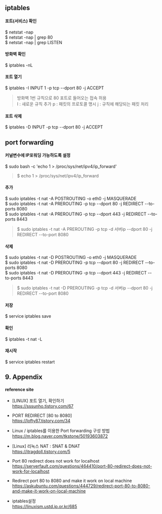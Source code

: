## iptables

#### 포트(서비스) 확인
$ netstat -nap  
$ netstat -nap | grep 80  
$ netstat -nap | grep LISTEN

#### 방화벽 확인 
$ iptables -nL  

#### 포트 열기
$ iptables -I INPUT 1 -p tcp --dport 80 -j ACCEPT
> 방화벽 1번 규칙으로 80 포트로 들어오는 접속 허용  
> I : 새로운 규칙 추가 
> p : 패킷의 프로토콜 명시 
> j : 규칙에 해당되는 패킷 처리

#### 포트 삭제
$ iptables -D INPUT -p tcp --dport 80 -j ACCEPT


## port forwarding

#### 커널변수에 IP포워딩 가능하도록 설정
$ sudo bash -c 'echo 1 > /proc/sys/net/ipv4/ip_forward'  
> $ echo 1 > /proc/sys/net/ipv4/ip_forward

#### 추가
$ sudo iptables -t nat -A POSTROUTING -o eth0 -j MASQUERADE  
$ sudo iptables -t nat -A PREROUTING  -p tcp --dport 80   -j REDIRECT --to-ports 8080  
$ sudo iptables -t nat -A PREROUTING  -p tcp --dport 443  -j REDIRECT --to-ports 8443  
> $ sudo iptables -t nat -A PREROUTING -p tcp -d 서버ip --dport 80 -j REDIRECT --to-port 8080

#### 삭제
$ sudo iptables -t nat -D POSTROUTING -o eth0 -j MASQUERADE  
$ sudo iptables -t nat -D PREROUTING  -p tcp --dport 80   -j REDIRECT --to-ports 8080  
$ sudo iptables -t nat -D PREROUTING  -p tcp --dport 443  -j REDIRECT --to-ports 8443  
> $ sudo iptables -t nat -D PREROUTING -p tcp -d 서버ip --dport 80 -j REDIRECT --to-port 8080

#### 저장
$ service iptables save

#### 확인
$ iptables -t nat -L

#### 재시작
$ service iptables restart

## 9. Appendix

#### reference site

+ [LINUX] 포트 열기, 확인하기  
https://sssunho.tistory.com/67

+ PORT REDIRECT [80 to 8080]    
https://lofty87.tistory.com/34

+ Linux / iptables를 이용한 Port forwarding 구성 방법  
https://m.blog.naver.com/tkstone/50193603872

+ [Linux] 리눅스 NAT : SNAT & DNAT  
https://itragdoll.tistory.com/5

+ Port 80 redirect does not work for localhost  
https://serverfault.com/questions/464410/port-80-redirect-does-not-work-for-localhost

+ Redirect port 80 to 8080 and make it work on local machine  
https://askubuntu.com/questions/444729/redirect-port-80-to-8080-and-make-it-work-on-local-machine

+ iptables설정  
https://linuxism.ustd.ip.or.kr/685
